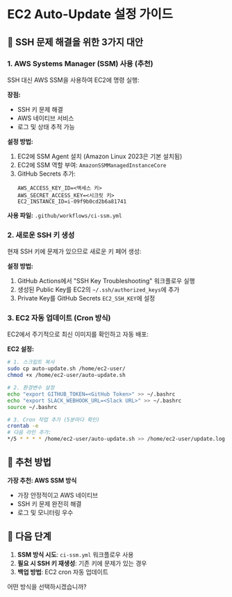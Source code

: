 # EC2 Auto-Update 설정 가이드

## 🔄 SSH 문제 해결을 위한 3가지 대안

### 1. AWS Systems Manager (SSM) 사용 (추천)

SSH 대신 AWS SSM을 사용하여 EC2에 명령 실행:

**장점:**
- SSH 키 문제 해결
- AWS 네이티브 서비스 
- 로그 및 상태 추적 가능

**설정 방법:**
1. EC2에 SSM Agent 설치 (Amazon Linux 2023은 기본 설치됨)
2. EC2에 SSM 역할 부여: `AmazonSSMManagedInstanceCore`
3. GitHub Secrets 추가:
   ```
   AWS_ACCESS_KEY_ID=<액세스 키>
   AWS_SECRET_ACCESS_KEY=<시크릿 키>
   EC2_INSTANCE_ID=i-09f9b0cd2b6a81741
   ```

**사용 파일:** `.github/workflows/ci-ssm.yml`

### 2. 새로운 SSH 키 생성

현재 SSH 키에 문제가 있으므로 새로운 키 페어 생성:

**설정 방법:**
1. GitHub Actions에서 "SSH Key Troubleshooting" 워크플로우 실행
2. 생성된 Public Key를 EC2의 `~/.ssh/authorized_keys`에 추가
3. Private Key를 GitHub Secrets `EC2_SSH_KEY`에 설정

### 3. EC2 자동 업데이트 (Cron 방식)

EC2에서 주기적으로 최신 이미지를 확인하고 자동 배포:

**EC2 설정:**
```bash
# 1. 스크립트 복사
sudo cp auto-update.sh /home/ec2-user/
chmod +x /home/ec2-user/auto-update.sh

# 2. 환경변수 설정
echo "export GITHUB_TOKEN=<GitHub Token>" >> ~/.bashrc
echo "export SLACK_WEBHOOK_URL=<Slack URL>" >> ~/.bashrc
source ~/.bashrc

# 3. Cron 작업 추가 (5분마다 확인)
crontab -e
# 다음 라인 추가:
*/5 * * * * /home/ec2-user/auto-update.sh >> /home/ec2-user/update.log 2>&1
```

## 🎯 추천 방법

**가장 추천: AWS SSM 방식**
- 가장 안정적이고 AWS 네이티브
- SSH 키 문제 완전히 해결
- 로그 및 모니터링 우수

## 📝 다음 단계

1. **SSM 방식 시도**: `ci-ssm.yml` 워크플로우 사용
2. **필요 시 SSH 키 재생성**: 기존 키에 문제가 있는 경우
3. **백업 방법**: EC2 cron 자동 업데이트

어떤 방식을 선택하시겠습니까?
